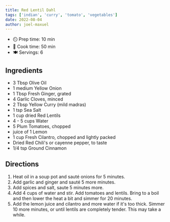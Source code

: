 ```yaml
---
title: Red Lentil Dahl
tags: ['indian', 'curry', 'tomato', 'vegetables']
date: 2022-08-04
author: joel-maxuel
---
```


- ⏲️ Prep time: 10 min
- 🍳 Cook time: 50 min
- 🍽️ Servings: 6

## Ingredients

- 3 Tbsp Olive Oil
- 1 medium Yellow Onion
- 1 Tbsp Fresh Ginger, grated
- 4 Garlic Cloves, minced
- 2 Tbsp Yellow Curry (mild madras)
- 1 tsp Sea Salt
- 1 cup dried Red Lentils
- 4 - 5 cups Water
- 5 Plum Tomatoes, chopped
- juice of 1 Lemon
- 1 cup Fresh Cilantro, chopped and lightly packed
- Dried Red Chili's or cayenne pepper, to taste
- 1/4 tsp Ground Cinnamon

## Directions

1. Heat oil in a soup pot and sauté onions for 5 minutes.
2. Add garlic and ginger and sauté 5 more minutes.
3. Add spices and salt, saute 5 minutes more.
4. Add 4 cups of water and stir. Add tomatoes and lentils. Bring to a boil and then lower the heat a bit and simmer for
   20 minutes.
5. Add the lemon juice and cilantro and more water if it's too thick. Simmer 10 more minutes, or until lentils are
   completely tender. This may take a while.
